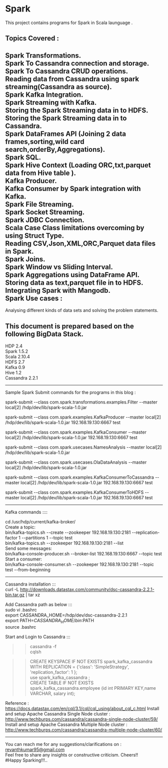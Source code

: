 # Spark
This project contains programs for Spark in Scala launguage .

Topics Covered :     
----------------
Spark Transformations.   
Spark To Cassandra connection and storage.       
Spark To Cassandra CRUD operations.              
Reading data from Cassandra using spark streaming(Cassandra as source).                
Spark Kafka Integration.       
Spark Streaming with Kafka.     
Storing the Spark Streaming data in to HDFS.      
Storing the Spark Streaming data in to Cassandra.       
Spark DataFrames API (Joining 2 data frames,sorting,wild card search,orderBy,Aggregations).         
Spark SQL.      
Spark Hive Context (Loading ORC,txt,parquet data from Hive table ).     
Kafka Producer.     
Kafka Consumer by Spark integration with Kafka.     
Spark File Streaming.     
Spark Socket Streaming.     
Spark JDBC Connection.      
Scala Case Class limitations overcoming by using Struct Type.     
Reading CSV,Json,XML,ORC,Parquet data files in Spark.     
Spark Joins.      
Spark Window vs Sliding Interval.                            
Spark Aggregations using DataFrame API.     
Storing data as text,parquet file in to HDFS.     
Integrating Spark with Mangodb.             
Spark Use cases :
----------------
Analysing different kinds of data sets and solving the problem statements.  

  
This document is prepared based on the following BigData Stack.    
---------------------------------------------------------------
HDP 2.4           
Spark 1.5.2          
Scala 2.10.4             
HDFS 2.7             
Kafka 0.9              
Hive 1.2                        
Cassandra 2.2.1                      

------------------------------------------------------------------------------------------------------------------------------------- 

Sample Spark Submit commands for the programs in this blog :             

spark-submit --class com.spark.transformations.examples.Filter --master local[2] /hdp/dev/lib/spark-scala-1.0.jar  

spark-submit --class com.spark.examples.KafkaProducer --master local[2] /hdp/dev/lib/spark-scala-1.0.jar 192.168.19.130:6667 test  

spark-submit --class com.spark.examples.KafkaConsumer --master local[2] /hdp/dev/lib/spark-scala-1.0.jar 192.168.19.130:6667 test

spark-submit --class com.spark.usecases.NamesAnalysis --master local[2] /hdp/dev/lib/spark-scala-1.0.jar            

spark-submit --class com.spark.usecases.OlaDataAnalysis --master local[2] /hdp/dev/lib/spark-scala-1.0.jar        

spark-submit --class com.spark.examples.KafkaConsumerToCassandra --master local[2] /hdp/dev/lib/spark-scala-1.0.jar 192.168.19.130:6667 test                                      

spark-submit --class com.spark.examples.KafkaConsumerToHDFS --master local[2] /hdp/dev/lib/spark-scala-1.0.jar 192.168.19.130:6667 test                         


--------------------------------------------------------------------------------------------------------------------------------------
Kafka commands ::::

cd /usr/hdp/current/kafka-broker/                 
Create a topic:                          
bin/kafka-topics.sh --create --zookeeper 192.168.19.130:2181 --replication-factor 1 --partitions 1 --topic test              
bin/kafka-topics.sh --zookeeper 192.168.19.130:2181 --list                    
Send some messages:               
bin/kafka-console-producer.sh --broker-list 192.168.19.130:6667 --topic test                       
Start a consumer:                    
bin/kafka-console-consumer.sh --zookeeper 192.168.19.130:2181 --topic test --from-beginning                

--------------------------------------------------------------------------------------------------------------------------------------
Cassandra installation :::     
curl -L http://downloads.datastax.com/community/dsc-cassandra-2.2.1-bin.tar.gz | tar xz   

Add Cassandra path as below :::    
sudo vi .bashrc             
export CASSANDRA_HOME=/hdp/dev/dsc-cassandra-2.2.1                   
export PATH=$CASSANDRA_HOME/bin:$PATH                      
source .bashrc                 

Start and Login to Cassandra :::             
>>cassandra -f                                       
>>cqlsh                                 

>>CREATE KEYSPACE IF NOT EXISTS spark_kafka_cassandra WITH REPLICATION = {'class': 'SimpleStrategy', 'replication_factor': 1 };     
>>use spark_kafka_cassandra ;                             
>>CREATE TABLE IF NOT EXISTS spark_kafka_cassandra.employee (id int PRIMARY KEY,name VARCHAR, salary int);                

Reference : https://docs.datastax.com/en/cql/3.1/cql/cql_using/about_cql_c.html
Install and setup Apache Cassandra Single Node cluster   :                                     http://www.techburps.com/cassandra/cassandra-single-node-cluster/59/                                                    
Install and setup Apache Cassandra Multiple Node cluster :                                     http://www.techburps.com/cassandra/cassandra-multiple-node-cluster/60/

------------------------------------------------------------------------------------------------------------------------------------     

You can reach me for any suggestions/clarifications on  : revanthkumar95@gmail.com                                              
Feel free to share any insights or constructive criticism. Cheers!!                                                           
#Happy Sparking!!!..  


